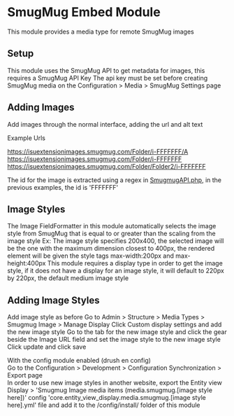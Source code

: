 # SmugMug Embed Module
This module provides a media type for remote SmugMug images

## Setup
This module uses the SmugMug API to get metadata for images, this requires a SmugMug API Key
The api key must be set before creating SmugMug media on the Configuration > Media > SmugMug Settings page

## Adding Images
Add images through the normal interface, adding the url and alt text

Example Urls

https://isuextensionimages.smugmug.com/Folder/i-FFFFFFF/A  
https://isuextensionimages.smugmug.com/Folder/i-FFFFFFF  
https://isuextensionimages.smugmug.com/Folder/Folder2/i-FFFFFFF  

The id for the image is extracted using a regex in [SmugmugAPI.php](src/Plugin/smugmug_embed_field/Provider/SmugmugAPI.php), in the previous examples, the id is 'FFFFFFF'

## Image Styles
The Image FieldFormatter in this module automatically selects the image style from SmugMug that is equal to or greater than the scaling from the image style
Ex: The image style specifies 200x400, the selected image will be the one with the maximum dimension closest to 400px, the rendered element will be given the style tags max-width:200px and max-height:400px
This module requires a display type in order to get the image style, if it does not have a display for an image style, it will default to 220px by 220px, the default medium image style

## Adding Image Styles
Add image style as before
Go to Admin > Structure > Media Types > Smugmug Image > Manage Display
Click Custom display settings and add the new image style
Go to the tab for the new image style and click the gear beside the Image URL field and set the image style to the new image style
Click update and click save

With the config module enabled (drush en config)  
Go to the Configuration > Development > Configuration Synchronization > Export page  
In order to use new image styles in another website, export the Entity view Display > 'Smugmug Image media items (media.smugmug.[image style here])' config
'core.entity_view_display.media.smugmug.[image style here].yml' file and add it to the /config/install/ folder of this module  
